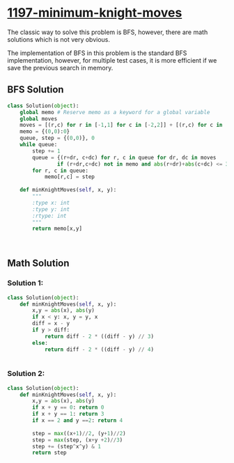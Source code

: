 # [1197-minimum-knight-moves](https://leetcode.com/problems/minimum-knight-moves/)

The classic way to solve this problem is BFS, however, there are math solutions which is not very obvious.

The implementation of BFS in this problem is the standard BFS implementation, however, for multiple test cases, it is more efficient if we save the previous search in memory. 

## BFS Solution
```python
class Solution(object):
    global memo # Reserve memo as a keyword for a global variable
    global moves
    moves = [(r,c) for r in [-1,1] for c in [-2,2]] + [(r,c) for c in [-1,1] for r in [-2,2]]
    memo = {(0,0):0}
    queue, step = {(0,0)}, 0
    while queue:
        step += 1
        queue = {(r+dr, c+dc) for r, c in queue for dr, dc in moves
                if (r+dr,c+dc) not in memo and abs(r+dr)+abs(c+dc) <= 300}
        for r, c in queue:
            memo[r,c] = step
    
    def minKnightMoves(self, x, y):
        """
        :type x: int
        :type y: int
        :rtype: int
        """
        return memo[x,y]
        
        
```
## Math Solution

### Solution 1:
```python
class Solution(object):
    def minKnightMoves(self, x, y):
        x,y = abs(x), abs(y)
        if x < y: x, y = y, x
        diff = x - y
        if y > diff:
            return diff - 2 * ((diff - y) // 3)
        else:
            return diff - 2 * ((diff - y) // 4)
        
```

### Solution 2:

```python
class Solution(object):
    def minKnightMoves(self, x, y):
        x,y = abs(x), abs(y)
        if x + y == 0: return 0
        if x + y == 1: return 3
        if x == 2 and y ==2: return 4
        
        step = max((x+1)//2, (y+1)//2)
        step = max(step, (x+y +2)//3)
        step += (step^x^y) & 1
        return step
        
```
